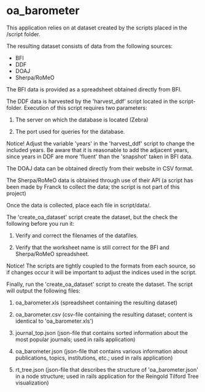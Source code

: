 oa_barometer
============
This application relies on at dataset created by the scripts placed in the /script folder.

The resulting dataset consists of data from the following sources:

* BFI
* DDF
* DOAJ
* Sherpa/RoMeO

The BFI data is provided as a spreadsheet obtained directly from BFI.

The DDF data is harvested by the 'harvest_ddf' script located in the script-folder. Execution of this script requires two parameters:

1. The server on which the database is located (Zebra)

2. The port used for queries for the database.

Notice! Adjust the variable 'years' in the 'harvest_ddf' script to change the included years. Be aware that it is reasonable to add the adjacent years, since years in DDF are more 'fluent' than the 'snapshot' taken in BFI data.

The DOAJ data can be obtained directly from their website in CSV format.

The Sherpa/RoMeO data is obtained through use of their API (a script has been made by Franck to collect the data; the script is not part of this project)

Once the data is collected, place each file in script/data/.

The 'create_oa_dataset' script create the dataset, but the check the following before you run it:

1. Verify and correct the filenames of the datafiles.

2. Verify that the worksheet name is still correct for the BFI and Sherpa/RoMeO spreadsheet.

Notice! The scripts are tightly coupled to the formats from each source, so if changes occur it will be important to adjust the indices used in the script. 

Finally, run the 'create_oa_dataset' script to create the dataset. The script will output the following files:

1. oa_barometer.xls (spreadsheet containing the resulting dataset)

2. oa_barometer.csv (csv-file containing the resulting dataset; content is identical to 'oa_barometer.xls')

3. journal_top.json (json-file that contains sorted information about the most popular journals; used in rails application)

4. oa_barometer.json (json-file that contains various information about publications, topics, institutions, etc.; used in rails application)

5. rt_tree.json (json-file that describes the structure of 'oa_barometer.json' in a node structure; used in rails application for the Reingold Tilford Tree visualization)
